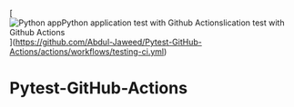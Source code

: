 [![Python app[![Python application test with Github Actions](https://github.com/Abdul-Jaweed/Pytest-GitHub-Actions/actions/workflows/testing-ci.yml/badge.svg)](https://github.com/Abdul-Jaweed/Pytest-GitHub-Actions/actions/workflows/testing-ci.yml)lication test with Github Actions](https://github.com/Abdul-Jaweed/Pytest-GitHub-Actions/actions/workflows/testing-ci.yml/badge.svg)](https://github.com/Abdul-Jaweed/Pytest-GitHub-Actions/actions/workflows/testing-ci.yml)

# Pytest-GitHub-Actions
